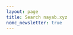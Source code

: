 ```yaml
---
layout: page
title: Search nayab.xyz
nomc_newsletter: true
---
```

<script async src='https://cse.google.com/cse.js?cx=partner-pub-3333448869252993:7746678563'></script><div class="gcse-searchbox-only"></div>
<script async src='https://cse.google.com/cse.js?cx=partner-pub-3333448869252993:7746678563'></script><div class="gcse-searchresults-only"></div>
